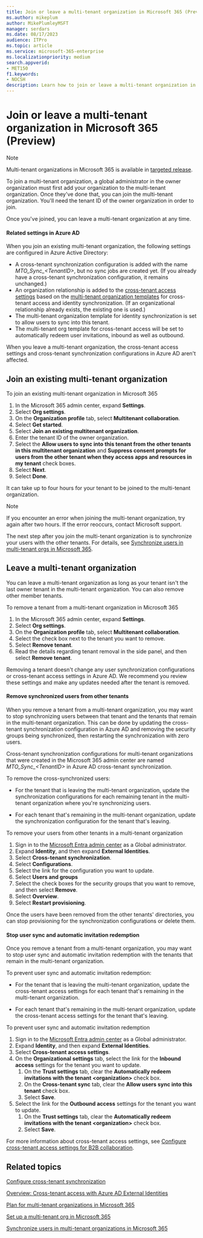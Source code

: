 ```yaml
---
title: Join or leave a multi-tenant organization in Microsoft 365 (Preview)
ms.author: mikeplum
author: MikePlumleyMSFT
manager: serdars
ms.date: 08/17/2023
audience: ITPro
ms.topic: article
ms.service: microsoft-365-enterprise
ms.localizationpriority: medium
search.appverid:
- MET150
f1.keywords:
- NOCSH
description: Learn how to join or leave a multi-tenant organization in Microsoft 365.
---
```


# Join or leave a multi-tenant organization in Microsoft 365 (Preview)

> [!NOTE]
> Multi-tenant organizations in Microsoft 365 is available in [targeted release](/microsoft-365/admin/manage/release-options-in-office-365).

To join a multi-tenant organization, a global administrator in the owner organization must first add your organization to the multi-tenant organization. Once they've done that, you can join the multi-tenant organization. You'll need the tenant ID of the owner organization in order to join.

Once you've joined, you can leave a multi-tenant organization at any time.

#### Related settings in Azure AD

When you join an existing multi-tenant organization, the following settings are configured in Azure Active Directory:

- A cross-tenant synchronization configuration is added with the name *MTO_Sync_\<TenantID\>*, but no sync jobs are created yet. (If you already have a cross-tenant synchronization configuration, it remains unchanged.)
- An organization relationship is added to the [cross-tenant access settings](/azure/active-directory/external-identities/cross-tenant-access-overview) based on the [multi-tenant organization templates](/azure/active-directory/multi-tenant-organizations/templates) for cross-tenant access and identity synchronization. (If an organizational relationship already exists, the existing one is used.)
- The multi-tenant organization template for identity synchronization is set to allow users to sync into this tenant.
- The multi-tenant org template for cross-tenant access will be set to automatically redeem user invitations, inbound as well as outbound.

When you leave a multi-tenant organization, the cross-tenant access settings and cross-tenant synchronization configurations in Azure AD aren't affected.

## Join an existing multi-tenant organization

To join an existing multi-tenant organization in Microsoft 365

1. In the Microsoft 365 admin center, expand **Settings**.
1. Select **Org settings**.
1. On the **Organization profile** tab, select **Multitenant collaboration**.
1. Select **Get started**.
1. Select **Join an existing multitenant organization**.
1. Enter the tenant ID of the owner organization.
1. Select the **Allow users to sync into this tenant from the other tenants in this multitenant organization** and **Suppress consent prompts for users from the other tenant when they access apps and resources in my tenant** check boxes.
1. Select **Next**.
1. Select **Done**.

It can take up to four hours for your tenant to be joined to the multi-tenant organization.

> [!NOTE]
> If you encounter an error when joining the multi-tenant organization, try again after two hours. If the error reoccurs, contact Microsoft support.

The next step after you join the multi-tenant organization is to synchronize your users with the other tenants. For details, see [Synchronize users in multi-tenant orgs in Microsoft 365](sync-users-multi-tenant-orgs.md).

## Leave a multi-tenant organization

You can leave a multi-tenant organization as long as your tenant isn't the last owner tenant in the multi-tenant organization. You can also remove other member tenants.

To remove a tenant from a multi-tenant organization in Microsoft 365

1. In the Microsoft 365 admin center, expand **Settings**.
1. Select **Org settings**.
1. On the **Organization profile** tab, select **Multitenant collaboration**.
1. Select the check box next to the tenant you want to remove.
1. Select **Remove tenant**.
1. Read the details regarding tenant removal in the side panel, and then select **Remove tenant**.

Removing a tenant doesn't change any user synchronization configurations or cross-tenant access settings in Azure AD. We recommend you review these settings and make any updates needed after the tenant is removed.

#### Remove synchronized users from other tenants

When you remove a tenant from a multi-tenant organization, you may want to stop synchronizing users between that tenant and the tenants that remain in the multi-tenant organization. This can be done by updating the cross-tenant synchronization configuration in Azure AD and removing the security groups being synchronized, then restarting the synchronization with zero users.

Cross-tenant synchronization configurations for multi-tenant organizations that were created in the Microsoft 365 admin center are named *MTO_Sync_\<TenantID\>* in Azure AD cross-tenant synchronization.

To remove the cross-synchronized users:

- For the tenant that is leaving the multi-tenant organization, update the synchronization configurations for each remaining tenant in the multi-tenant organization where you're synchronizing users.

- For each tenant that's remaining in the multi-tenant organization, update the synchronization configuration for the tenant that's leaving.

To remove your users from other tenants in a multi-tenant organization
1. Sign in to the [Microsoft Entra admin center](https://entra.microsoft.com/) as a Global administrator.
1. Expand **Identity**, and then expand **External Identities**.
1. Select **Cross-tenant synchronization**.
1. Select **Configurations**.
1. Select the link for the configuration you want to update.
1. Select **Users and groups**
1. Select the check boxes for the security groups that you want to remove, and then select **Remove**.
1. Select **Overview**.
1. Select **Restart provisioning**.

Once the users have been removed from the other tenants' directories, you can stop provisioning for the synchronization configurations or delete them.

#### Stop user sync and automatic invitation redemption

Once you remove a tenant from a multi-tenant organization, you may want to stop user sync and automatic invitation redemption with the tenants that remain in the multi-tenant organization.

To prevent user sync and automatic invitation redemption:

- For the tenant that is leaving the multi-tenant organization, update the cross-tenant access settings for each tenant that's remaining in the multi-tenant organization.

- For each tenant that's remaining in the multi-tenant organization, update the cross-tenant access settings for the tenant that's leaving.

To prevent user sync and automatic invitation redemption
1. Sign in to the [Microsoft Entra admin center](https://entra.microsoft.com/) as a Global administrator.
1. Expand **Identity**, and then expand **External Identities**.
1. Select **Cross-tenant access settings**.
1. On the **Organizational settings** tab, select the link for the **Inbound access** settings for the tenant you want to update.
    1. On the **Trust settings** tab, clear the **Automatically redeem invitations with the tenant \<organization\>** check box.
    1. On the **Cross-tenant sync** tab, clear the **Allow users sync into this tenant** check box.
    1. Select **Save**.
1. Select the link for the **Outbound access** settings for the tenant you want to update.
    1. On the **Trust settings** tab, clear the **Automatically redeem invitations with the tenant \<organization\>** check box.
    1. Select **Save**.

For more information about cross-tenant access settings, see [Configure cross-tenant access settings for B2B collaboration](/azure/active-directory/external-identities/cross-tenant-access-settings-b2b-collaboration).

## Related topics

[Configure cross-tenant synchronization](/azure/active-directory/multi-tenant-organizations/cross-tenant-synchronization-configure)

[Overview: Cross-tenant access with Azure AD External Identities](/azure/active-directory/external-identities/cross-tenant-access-overview)

[Plan for multi-tenant organizations in Microsoft 365](plan-multi-tenant-org-overview.md)

[Set up a multi-tenant org in Microsoft 365](set-up-multi-tenant-org.md)

[Synchronize users in multi-tenant organizations in Microsoft 365](sync-users-multi-tenant-orgs.md)
